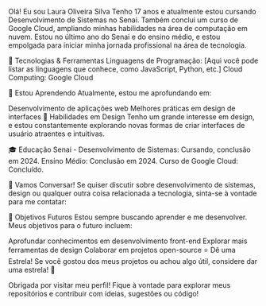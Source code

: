  Olá! Eu sou Laura Oliveira Silva
Tenho 17 anos e atualmente estou cursando Desenvolvimento de Sistemas no Senai. Também conclui um curso de Google Cloud, ampliando minhas habilidades na área de computação em nuvem. Estou no último ano do Senai e do ensino médio, e estou empolgada para iniciar minha jornada profissional na área de tecnologia.

🚀 Tecnologias & Ferramentas
Linguagens de Programação: [Aqui você pode listar as linguagens que conhece, como JavaScript, Python, etc.]
Cloud Computing: Google Cloud

🌱 Estou Aprendendo
Atualmente, estou me aprofundando em:

Desenvolvimento de aplicações web
Melhores práticas em design de interfaces
🎨 Habilidades em Design
Tenho um grande interesse em design, e estou constantemente explorando novas formas de criar interfaces de usuário atraentes e intuitivas.

🎓 Educação
Senai - Desenvolvimento de Sistemas: Cursando, conclusão em 2024.
Ensino Médio: Conclusão em 2024.
Curso de Google Cloud: Concluído.

💬 Vamos Conversar!
Se quiser discutir sobre desenvolvimento de sistemas, design ou qualquer outra coisa relacionada a tecnologia, sinta-se à vontade para me contatar:

🎯 Objetivos Futuros
Estou sempre buscando aprender e me desenvolver. Meus objetivos para o futuro incluem:

Aprofundar conhecimentos em desenvolvimento front-end
Explorar mais ferramentas de design
Colaborar em projetos open-source
⭐️ Dê uma Estrela!
Se você gostou dos meus projetos ou achou algo útil, considere dar uma estrela! 🌟

Obrigada por visitar meu perfil! Fique à vontade para explorar meus repositórios e contribuir com ideias, sugestões ou código!
